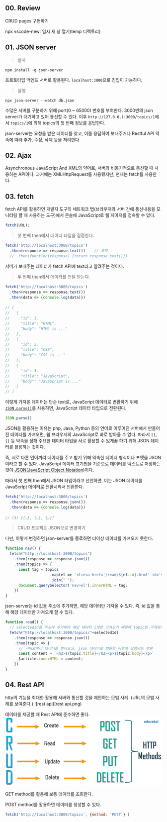 ## 00. Review

CRUD pages 구현하기

npx vscode-new: 임시 새 창 열기(temp 디렉토리)

## 01. JSON server

> 설치

```
npm install -g json-server
```

프로토타입 백엔드 서버로 활용된다. `localhost:3000`으로 진입이 가능하다.
> 실행

```
npx json-server --watch db.json
```

수많은 서버를 구분하기 위해 port(0 ~ 65000) 번호를 부여한다. 3000번의 json server가 대기하고 있어 통신할 수 있다. 이후
`http://127.0.0.1:3000/topics/1`에서 `topics/1`에 의해 topics의 첫 번째 정보를 응답한다.

json-server는 요청을 받은 데이터를 찾고, 이를 응답하여 보내주거나 Restful API 약속에 따라 추가, 수정, 삭제 등을 처리한다.

## 02. Ajax

Asynchronous JavaScript And XML의 약어로, 서버와 비동기적으로 통신할 때 사용하는 API이다. 과거에는 XMLHttpRequest를 사용했지만, 현재는 fetch를 사용한다.

## 03. fetch

fetch API를 활용하면 개발자 도구의 네트워크 탭(브라우저와 서버 간에 통신내용을 모니터링 할 때 사용하는 도구)에서 콘솔에 JavaScript로 웹 페이지를 접속할 수 있다.

```javascript
fetch(URL);
```

> 첫 번째 then에서 데이터 타입을 결정한다.

```javascript
fetch('http://localhost:3000/topics')
  .then(response => response.text())    // 축약
  // .then(function(response) {return response.text()})
```

서버가 보내주는 데이터가 fetch API에 text라고 알려주는 것이다.

> 두 번째 then에서 데이터를 전달 받는다.

```javascript
fetch('http://localhost:3000/topics')
  .then(response => response.text())
  .then(data => {console.log(data)})

// [
//   {
//     "id": 1,
//     "title": "HTML",
//     "body": "HTML is ..."
//   },
//   {
//     "id": 2,
//     "title": "CSS",
//     "body": "CSS is ..."
//   },
//   {
//     "id": 3,
//     "title": "JavaScript",
//     "body": "JavaScript is ..."
//   }
// ]
```

이렇게 가져온 데이터는 단순 text로, JavaScript 데이터로 변환하기 위해 [`JSON.parse()`](https://developer.mozilla.org/ko/docs/Web/JavaScript/Reference/Global_Objects/JSON/parse)를 사용하면, JavaScript 데이터 타입으로 전환된다.

```javascript
JSON.parse()
```

JSON을 활용하는 이유는 php, Java, Python 등의 언어로 이루어진 서버에서 만들어진 데이터를 가져오면, 웹 브라우저의 JavaScript로 바로 받아올 수 없다. 따라서 `[]`, `{}` 등 약속을 정해 주요한 데이터 타입을 서로 활용할 수 있게끔 하기 위해 JSON 데이터를 활용하는 것이다.

즉, 서로 다른 언어끼리 데이터를 주고 받기 위해 약속한 데이터 형식이나 포맷을 JSON이라고 할 수 있다. JavaScript 데이터 표기법을 기준으로 데이터를 텍스트로 저장하는 것이 [JSON(JavaScript Object Notation)](https://www.json.org/json-en.html)이다.

따라서 첫 번째 then에서 JSON 타입이라고 선언하면, 이는 JSON 데이터를 JavaScript 데이터로 전환시켜서 반환한다.

```javascript
fetch('http://localhost:3000/topics')
  .then(response => response.json())
  .then(data => {console.log(data)})

// (3) [{…}, {…}, {…}]
```

> CRUD 프로젝트 JSON으로 변경하기

다만, 이렇게 변경하면 json-server를 종료하면 더이상 데이터를 가져오지 못한다.

```javascript
function nav() {
  fetch("http://localhost:3000/topics")
    .then(response => response.json())
    .then(topics => {
      const tag = topics
                    .map(el => `<li><a href='/read/${el.id}.html' id='${el.id}' onclick='navHandler(event);'>${el.title}</a></li>`)
                    .join(" ");
      document.querySelector('nav>ol').innerHTML = tag;
    })
}
```

json-server는 id 값을 주소에 추가하면, 해당 데이터만 가져올 수 있다. 즉, id 값을 통해 해당 데이터만 가져오게 할 수 있다.

```javascript
function read() {
  // selectedId를 주소에 추가하여 해당 데이터 1개만 가져오기 때문에 topic만 가져와도 된다.
  fetch("http://localhost:3000/topics/"+selectedId)
    .then(response => response.json())
    .then(topic => {
      // 서버로부터 데이터를 받아오고, json 데이터로 변환한 이후에 실행되는 부분
      const content = `<h2>${topic.title}</h2><p>${topic.body}</p>`
      $article.innerHTML = content;
    })
}
```

## 04. Rest API

http의 기능을 최대한 활용해 서버와 통신할 것을 제안하는 모범 사례. (URL의 모범 사례를 보여준다.)
![rest api](rest api.png)

데이터를 제공할 때 Rest API에 준수하면 좋다.
![crud](image4.png)

GET method를 활용해 보통 데이터를 조회한다.

POST method를 활용하면 데이터를 생성할 수 있다.

```javascript
fetch('http://localhost:3000/topics', {method: 'POST'} )
```
